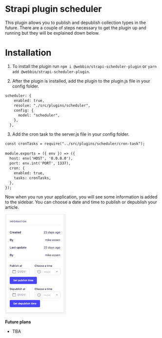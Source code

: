 # Strapi plugin scheduler

This plugin allows you to publish and depublish collection types in the future. 
There are a couple of steps necessary to get the plugin up and running but they will be explained down below.

# Installation

1. To install the plugin run `npm i @webbio/strapi-scheduler-plugin` or `yarn add @webbio/strapi-scheduler-plugin`.

2. After the plugin is installed, add the plugin to the plugin.js file in your config folder.

```
scheduler: {
    enabled: true,
    resolve: "./src/plugins/scheduler",
    config: {
      model: "scheduler",
    },
  },
```

3.  Add the cron task to the server.js file in your config folder.

```
const cronTasks = require("../src/plugins/scheduler/cron-task");

module.exports = ({ env }) => ({
  host: env('HOST', '0.0.0.0'),
  port: env.int('PORT', 1337),
  cron: {
    enabled: true,
    tasks: cronTasks,
  },
});
```


Now when you run your application, you will see some information is added to the sidebar. You can choose a date and time to publish or depublish your article.

<img src="./Asset/showcase.png" width="200">


**Future plans**
- TBA